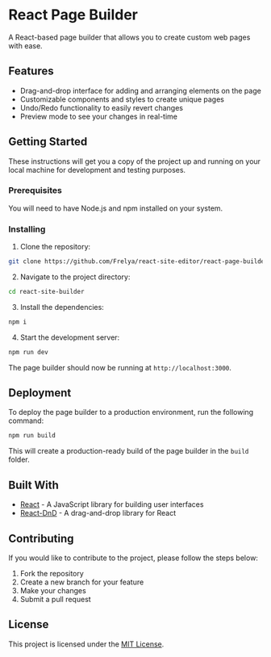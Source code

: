 # React Page Builder

A React-based page builder that allows you to create custom web pages with ease.

## Features

- Drag-and-drop interface for adding and arranging elements on the page
- Customizable components and styles to create unique pages
- Undo/Redo functionality to easily revert changes
- Preview mode to see your changes in real-time

## Getting Started

These instructions will get you a copy of the project up and running on your local machine for development and testing purposes.

### Prerequisites

You will need to have Node.js and npm installed on your system.

### Installing

1. Clone the repository:

```bash
git clone https://github.com/Frelya/react-site-editor/react-page-builder.git
```

2. Navigate to the project directory:

```bash
cd react-site-builder
```

3. Install the dependencies:

```bash
npm i
```

4. Start the development server:

```bash
npm run dev
```

The page builder should now be running at `http://localhost:3000`.

## Deployment

To deploy the page builder to a production environment, run the following command:

```bash
npm run build
```

This will create a production-ready build of the page builder in the `build` folder.

## Built With

- [React](https://reactjs.org/) - A JavaScript library for building user interfaces
- [React-DnD](https://react-dnd.github.io/react-dnd/) - A drag-and-drop library for React

## Contributing

If you would like to contribute to the project, please follow the steps below:

1. Fork the repository
2. Create a new branch for your feature
3. Make your changes
4. Submit a pull request

## License

This project is licensed under the [MIT License](https://opensource.org/licenses/MIT).
